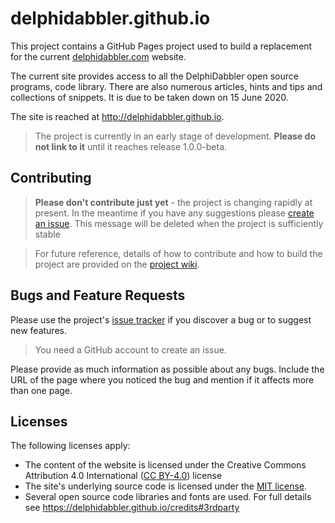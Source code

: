 # delphidabbler.github.io

This project contains a GitHub Pages project used to build a replacement for the  current [delphidabbler.com](http://delphidabbler.com) website.

The current site provides access to all the DelphiDabbler open source programs, code library. There are also numerous articles, hints and tips and collections of snippets. It is due to be taken down on 15 June 2020.

The site is reached at  http://delphidabbler.github.io.

> The project is currently in an early stage of development. **Please do not link to it** until it reaches release 1.0.0-beta.

## Contributing

> **Please don't contribute just yet** - the project is changing rapidly at present. In the meantime if you have any suggestions please [create an issue](https://github.com/delphidabbler/delphidabbler.github.io/issues). This message will be deleted when the project is sufficiently stable

> For future reference, details of how to contribute and how to build the project are provided on the [project wiki](https://github.com/delphidabbler/delphidabbler.github.io/wiki).

## Bugs and Feature Requests

Please use the project's [issue tracker](https://github.com/delphidabbler/delphidabbler.github.io/issues) if you discover a bug or to suggest new features.

> You need a GitHub account to create an issue.

Please provide as much information as possible about any bugs. Include the URL of the page where you noticed the bug and mention if it affects more than one page.

## Licenses

The following licenses apply:

* The content of the website is licensed under the Creative Commons Attribution 4.0 International ([CC BY-4.0](https://creativecommons.org/licenses/by/4.0/)) license
* The site's underlying source code is licensed under the [MIT license](LICENSE.md).
* Several open source code libraries and fonts are used. For full details see https://delphidabbler.github.io/credits#3rdparty
